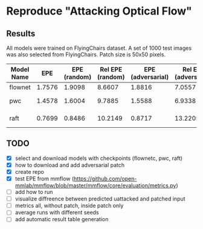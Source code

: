 # Reproduce "Attacking Optical Flow"

## Results
All models were trained on FlyingChairs dataset. A set of 1000 test images was also selected from FlyingChairs. Patch size is 50x50 pixels.

| Model Name | EPE | EPE (random) | Rel EPE (random) | EPE (adversarial) | Rel EPE (adversarial) | Time |
| ---------- | --- | ------------ | ---------------- | ----------------- | --------------------- | ---- |
| flownet | 1.7576 | 1.9098 | 8.6607  | 1.8816 | 7.0557  | 55s      |
| pwc     | 1.4578 | 1.6004 | 9.7885  | 1.5588 | 6.9338  | 1m 16s   |
| raft    | 0.7699 | 0.8486 | 10.2149 | 0.8717 | 13.2205 | 3m 2s    |

## TODO
- [x] select and download models with checkpoints (flownetc, pwc, raft)
- [x] how to download and add adversarial patch
- [x] create repo
- [x] test EPE from mmflow (https://github.com/open-mmlab/mmflow/blob/master/mmflow/core/evaluation/metrics.py)
- [ ] add how to run
- [ ] visualize diffreence between predicted uattacked and patched input
- [ ] metrics all, without patch, inside patch only
- [ ] average runs with different seeds
- [ ] add automatic result table generation
